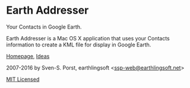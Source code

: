 # Earth Addresser
Your Contacts in Google Earth.

Earth Addresser is a Mac OS X application that uses your Contacts information to create a KML file for display in Google Earth.

[Homepage](http://earthlingsoft.net/Earth%20Addresser/), [Ideas](Ideas.md)

2007-2016 by Sven-S. Porst, earthlingsoft <[ssp-web@earthlingsoft.net](mailto:ssp-web@earthlingsoft.net?subject=Earth%20Addresser)>

[MIT Licensed](License.text)